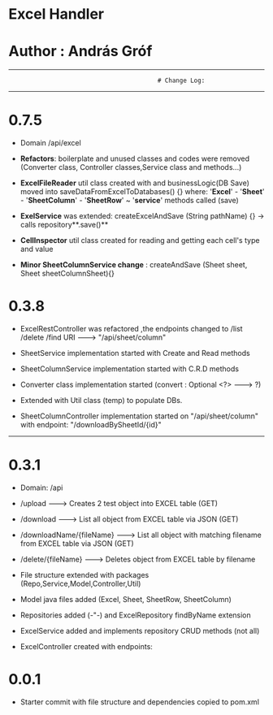 #                                              Excel Handler 
#                                          Author : András Gróf
 
----------------------------------------------------------------------------------------------------------------
                                             # Change Log: 

----------------------------------------------------------------------------------------------------------------

# 0.7.5

- Domain /api/excel

- **Refactors**: boilerplate and unused classes and codes were removed (Converter class, Controller classes,Service class and methods...)

- **ExcelFileReader** util class created with and businessLogic(DB Save) moved into saveDataFromExcelToDatabases() {}
  where: '**Excel**' - '**Sheet**' - '**SheetColumn**' - '**SheetRow**' ~ '**service**' methods called (save)
 
- **ExelService** was extended: createExcelAndSave (String pathName) {} -> calls repository**.save()**

- **CellInspector** util class created for reading and getting each cell's type and value

- **Minor SheetColumnService change** : createAndSave (Sheet sheet, Sheet sheetColumnSheet){}
    



# 0.3.8

- ExcelRestController was refactored ,the endpoints changed to /list /delete /find
  URI ---> "/api/sheet/column"

- SheetService implementation started with Create and Read methods

- SheetColumnService implementation started with C.R.D methods

- Converter class implementation started (convert : Optional <?>  ---> ?)

- Extended with Util class (temp) to populate DBs.

- SheetColumnController implementation started on "/api/sheet/column"
  with endpoint: "/downloadBySheetId/{id}"

----------------------------------------------------------------------------------------------------------------
# 0.3.1

- Domain: /api

- /upload ---> Creates 2 test object into EXCEL table (GET)

- /download ---> List all object from EXCEL table via JSON (GET)

- /downloadName/{fileName} ---> List all object with matching filename from EXCEL table via JSON (GET)

- /delete/{fileName} ---> Deletes object from EXCEL table by filename


- File structure extended with packages (Repo,Service,Model,Controller,Util)

- Model java files added (Excel, Sheet, SheetRow, SheetColumn)

- Repositories added (-"-) and ExcelRepository findByName extension

- ExcelService added and implements repository CRUD methods (not all)

- ExcelController created with endpoints:
# 0.0.1

- Starter commit with file structure and dependencies copied to pom.xml






